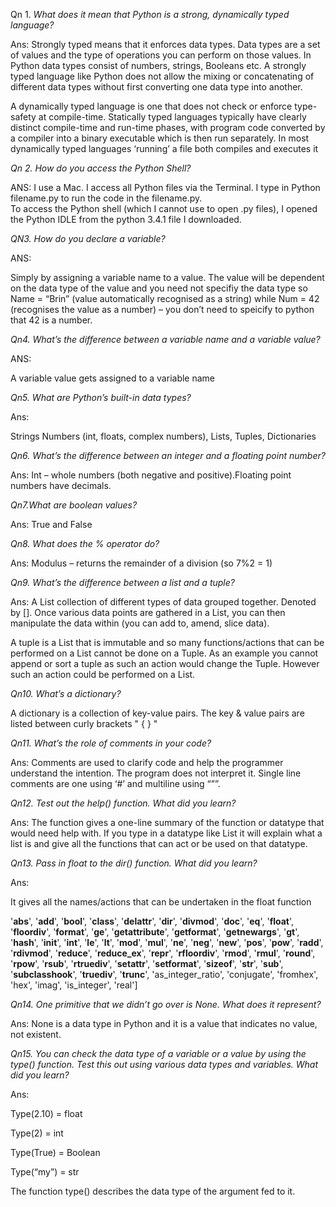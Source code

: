 Qn 1. *What does it mean that Python is a strong, dynamically typed language?*

Ans:
Strongly typed means that it enforces data types.  Data types are a set of values and the type of operations you can perform on those values.  In Python data types consist of numbers, strings, Booleans etc.  A strongly typed language like Python does not allow the mixing or concatenating of different data types without first converting one data type into another.

A dynamically typed language is one that does not check or enforce type-safety at compile-time.  Statically typed languages typically have clearly distinct compile-time and run-time phases, with program code converted by a compiler into a binary executable which is then run separately. In most dynamically typed languages  ‘running’ a file both compiles and executes it

*Qn 2. How do you access the Python Shell?*

ANS:
I use a Mac.  I access all Python files via the Terminal.  I type in 
Python filename.py 
to run the code in the filename.py.  
To access the Python shell (which I cannot use to open .py files), I opened the Python IDLE from the python 3.4.1 file I downloaded.

*QN3. How do you declare a variable?*

ANS:

Simply by assigning a variable name to a value.  The value will be dependent on the data type of the value and you need not specifiy the data type so
Name = “Brin” (value automatically recognised as a string) while
Num = 42 (recognises the value as a number) – you don’t need to speicify to python that 42 is a number.

*Qn4.  What’s the difference between a variable name and a variable value?*

ANS:

A variable value gets assigned to a variable name

*Qn5. What are Python’s built-in data types?*

Ans: 

Strings
Numbers (int, floats, complex numbers),
Lists,
Tuples,
Dictionaries

*Qn6. What’s the difference between an integer and a floating point number?*

Ans: Int – whole numbers (both negative and positive).Floating point numbers have decimals.

*Qn7.What are boolean values?*

Ans: True and False

*Qn8. What does the % operator do?*

Ans:
Modulus – returns the remainder of a division (so 7%2 = 1)

*Qn9. What’s the difference between a list and a tuple?*

Ans: A List collection of different types of data grouped together. Denoted by [].
Once various data points are gathered in a List, you can then manipulate the data within (you can add to, amend, slice data).

A tuple is a List that is immutable and so many functions/actions that can be performed on a List cannot be done on a Tuple. As an example you cannot append or sort a tuple as such an action would change the Tuple.  However such an action could be performed on a List.

*Qn10. What’s a dictionary?*

A dictionary is a collection of key-value pairs. The key & value pairs are listed between curly brackets " { } "

*Qn11. What’s the role of comments in your code?*

Ans: Comments are used to clarify code and help the programmer understand the intention.  The program does not interpret it.  Single line comments are one using ‘#’ and multiline using “””.

*Qn12. Test out the help() function. What did you learn?*

Ans: The function gives a one-line summary of the function or datatype that would need help with.  If you type in a datatype like List it will explain what a list is and give all the functions that can act or be used on that datatype.

*Qn13. Pass in float to the dir() function. What did you learn?*

Ans: 

It gives all the names/actions that can be undertaken in the float function

'__abs__', '__add__', '__bool__', '__class__', '__delattr__', '__dir__', '__divmod__', '__doc__', '__eq__', '__float__', '__floordiv__', '__format__', '__ge__', '__getattribute__', '__getformat__', '__getnewargs__', '__gt__', '__hash__', '__init__', '__int__', '__le__', '__lt__', '__mod__', '__mul__', '__ne__', '__neg__', '__new__', '__pos__', '__pow__', '__radd__', '__rdivmod__', '__reduce__', '__reduce_ex__', '__repr__', '__rfloordiv__', '__rmod__', '__rmul__', '__round__', '__rpow__', '__rsub__', '__rtruediv__', '__setattr__', '__setformat__', '__sizeof__', '__str__', '__sub__', '__subclasshook__', '__truediv__', '__trunc__', 'as_integer_ratio', 'conjugate', 'fromhex', 'hex', 'imag', 'is_integer', 'real']

*Qn14. One primitive that we didn’t go over is None. What does it represent?*

Ans: None is  a  data type in Python and it is a value that indicates no value, not existent.

*Qn15. You can check the data type of a variable or a value by using the type()
function. Test this out using various data types and variables. What did
you learn?*

Ans: 

Type(2.10) = float

Type(2) = int

Type(True) = Boolean

Type(“my”) = str

The function type() describes the data type of the argument fed to it.







